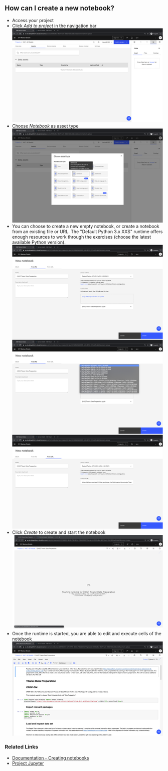 ## How can I create a new notebook?

- Access your project
- Click _Add to project_ in the navigation bar
![](./screenshots/1.png)
- Choose _Notebook_ as asset type
![](./screenshots/2.png)
- You can choose to create a new empty notebook, or create a notebook from an existing file or URL. The "Default Python 3.x XXS" runtime offers enough resources to work through the exercises (choose the latest available Python version).
![](./screenshots/3a.png)
![](./screenshots/3b.png)
![](./screenshots/4.png)
- Click _Create_ to create and start the notebook
![](./screenshots/5.png)
- Once the runtime is started, you are able to edit and execute cells of the notebook
![](./screenshots/6.png)

### Related Links
- [Documentation - Creating notebooks](https://dataplatform.cloud.ibm.com/docs/content/wsj/analyze-data/creating-notebooks.html)
- [Project Jupyter](https://jupyter.org/)
